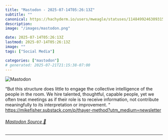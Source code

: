 ```yaml
---
title: "Mastodon - 2025-07-14T05:26:13Z"
subtitle: ""
canonical: https://hachyderm.io/users/mweagle/statuses/114849924630931568
description:
image: "/images/mastodon.png"

date: 2025-07-14T05:26:13Z
lastmod: 2025-07-14T05:26:13Z
image: ""
tags: ["Social Media"]

categories: ["mastodon"]
# generated: 2025-07-21T21:15:38-07:00
---
```

![Mastodon](/images/mastodon.png)

<p>“But this structure does little to engage the collective intelligence of the people in the room. We hire talented, thoughtful, capable people, yet we often treat meetings as if their role is to receive information, not contribute meaningfully to its interpretation or improvement. “<br /><a href="https://mikefisher.substack.com/p/thayer-method?utm_medium=newsletter" target="_blank" rel="nofollow noopener noreferrer" translate="no"><span class="invisible">https://</span><span class="ellipsis">mikefisher.substack.com/p/thay</span><span class="invisible">er-method?utm_medium=newsletter</span></a></p>


###### [Mastodon Source 🐘](https://hachyderm.io/@mweagle/114849924630931568)

___
